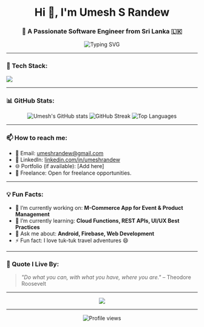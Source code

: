 <h1 align="center">Hi 👋, I'm Umesh S Randew</h1>
<h3 align="center">🚀 A Passionate Software Engineer from Sri Lanka 🇱🇰</h3>

<p align="center">
  <img src="https://readme-typing-svg.herokuapp.com?font=Fira+Code&weight=500&pause=1000&center=true&width=435&lines=Full+Stack+Software+Engineer;Android+%7C+Web+Developer;Firebase+%7C+M-Commerce+%7C+App+Builder;Let's+Build+Something+Great+Together!" alt="Typing SVG" />
</p>

---

### 🧰 Tech Stack:
<p align="left">
  <img src="https://skillicons.dev/icons?i=java,kotlin,androidstudio,flutter,html,css,js,react,firebase,mysql,sqlite,php,figma,git,github" />
</p>

---

### 📊 GitHub Stats:
<p align="center">
  <img src="https://github-readme-stats.vercel.app/api?username=UmeshSRandew&show_icons=true&theme=tokyonight" alt="Umesh's GitHub stats" />
  <img src="https://github-readme-streak-stats.herokuapp.com/?user=UmeshSRandew&theme=tokyonight" alt="GitHub Streak" />
  <img src="https://github-readme-stats.vercel.app/api/top-langs/?username=UmeshSRandew&layout=compact&theme=tokyonight" alt="Top Languages" />
</p>

---

### 📫 How to reach me:
- 📧 Email: [umeshrandew@gmail.com](mailto:samanrandew3@gmail.com)
- 🔗 LinkedIn: [linkedin.com/in/umeshrandew](https://linkedin.com/in/umeshrandew)
- 🌐 Portfolio (if available): [Add here]
- 💼 Freelance: Open for freelance opportunities.

---

### 💡 Fun Facts:
- 🔭 I’m currently working on: **M-Commerce App for Event & Product Management**
- 🌱 I’m currently learning: **Cloud Functions, REST APIs, UI/UX Best Practices**
- 💬 Ask me about: **Android, Firebase, Web Development**
- ⚡ Fun fact: I love tuk-tuk travel adventures 😄

---

### 🧠 Quote I Live By:
> *"Do what you can, with what you have, where you are."* – Theodore Roosevelt

---

<p align="center">
  <img src="https://github-profile-trophy.vercel.app/?username=UmeshSRandew&theme=onedark" />
</p>

---

<p align="center">
  <img src="https://komarev.com/ghpvc/?username=UmeshSRandew&label=Profile+Views&color=brightgreen" alt="Profile views" />
</p>
